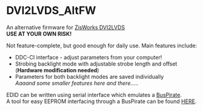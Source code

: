 # DVI2LVDS_AltFW
An alternative firmware for [ZisWorks DVI2LVDS](http://www.zisworks.com/#dvi2lvds)  
**USE AT YOUR OWN RISK!**  

Not feature-complete, but good enough for daily use. Main features include:
* DDC-CI interface - adjust parameters from your computer!
* Strobing backlight mode with adjustable strobe length and offset (**Hardware modification needed**)
* Parameters for both backlight modes are saved individually  
_Aaaand some smaller features here and there..._..  

EDID can be written using serial interface which emulates a [BusPirate](http://dangerousprototypes.com/docs/Bus_Pirate).  
A tool for easy EEPROM interfacing through a BusPirate can be found [HERE](https://github.com/lukis101/BusP_EEP).  
